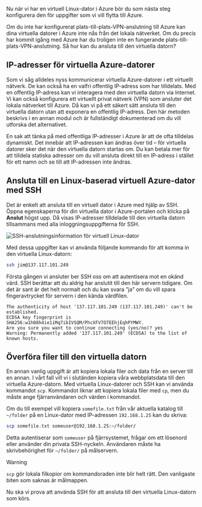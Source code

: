 Nu när vi har en virtuell Linux-dator i Azure bör du som nästa steg konfigurera den för uppgifter som vi vill flytta till Azure.

Om du inte har konfigurerat plats-till-plats-VPN-anslutning till Azure kan dina virtuella datorer i Azure inte nås från det lokala nätverket. Om du precis har kommit igång med Azure har du troligen inte en fungerande plats-till-plats-VPN-anslutning. Så hur kan du ansluta till den virtuella datorn?

## <a name="azure-virtual-machines-ip-addresses"></a>IP-adresser för virtuella Azure-datorer

Som vi såg alldeles nyss kommunicerar virtuella Azure-datorer i ett virtuellt nätverk. De kan också ha en valfri offentlig IP-adress som har tilldelats. Med en offentlig IP-adress kan vi interagera med den virtuella datorn via Internet. Vi kan också konfigurera ett virtuellt privat nätverk (VPN) som ansluter det lokala nätverket till Azure. Då kan vi på ett säkert sätt ansluta till den virtuella datorn utan att exponera en offentlig IP-adress. Den här metoden beskrivs i en annan modul och är fullständigt dokumenterad om du vill utforska det alternativet.

En sak att tänka på med offentliga IP-adresser i Azure är att de ofta tilldelas dynamiskt. Det innebär att IP-adressen kan ändras över tid – för virtuella datorer sker det när den virtuella datorn startas om. Du kan betala mer för att tilldela statiska adresser om du vill ansluta direkt till en IP-adress i stället för ett namn och se till att IP-adressen inte ändras.

## <a name="connect-to-an-azure-linux-virtual-machines-with-ssh"></a>Ansluta till en Linux-baserad virtuell Azure-dator med SSH

Det är enkelt att ansluta till en virtuell dator i Azure med hjälp av SSH. Öppna egenskaperna för din virtuella dator i Azure-portalen och klicka på **Anslut** högst upp. Då visas IP-adresser tilldelade till den virtuella datorn tillsammans med alla inloggningsuppgifterna för SSH. 

![SSH-anslutningsinformation för virtuell Linux-dator](../media-drafts/5-connect-ssh.png)

Med dessa uppgifter kan vi använda följande kommando för att komma in den virtuella Linux-datorn:

```bash
ssh jim@137.117.101.249
```

Första gången vi ansluter ber SSH oss om att autentisera mot en okänd värd. SSH berättar att du aldrig har anslutit till den här servern tidigare. Om det är sant är det helt normalt och du kan svara ”ja” om du vill spara fingeravtrycket för servern i den kända värdfilen.

```output
The authenticity of host '137.117.101.249 (137.117.101.249)' can't be established.
ECDSA key fingerprint is SHA256:w1h08h4ie1iMq7ibIVSQM/PhcXFV7O7EEhjEqhPYMWY.
Are you sure you want to continue connecting (yes/no)? yes
Warning: Permanently added '137.117.101.249' (ECDSA) to the list of known hosts.
```

## <a name="transferring-files-to-the-vm"></a>Överföra filer till den virtuella datorn

En annan vanlig uppgift är att kopiera lokala filer och data från en server till en annan. I vårt fall vill vi i slutänden kopiera våra webbplatsdata till den virtuella Azure-datorn. Med virtuella Linux-datorer och SSH kan vi använda kommandot `scp`. Kommandot liknar att kopiera lokala filer med `cp`, men du måste ange fjärranvändaren och värden i kommandot. 

Om du till exempel vill kopiera `somefile.txt` från vår aktuella katalog till `~/folder` på en Linux-dator med IP-adressen `192.168.1.25` kan du skriva:

```bash
scp somefile.txt someuser@192.168.1.25:~/folder/
```

Detta autentiserar som `someuser` på fjärrsystemet, frågar om ett lösenord eller använder din privata SSH-nyckeln. Användaren måste ha skrivbehörighet för `~/folder/` på målservern.

> [!WARNING]
> `scp` gör lokala filkopior om kommandoraden inte blir helt rätt. Den vanligaste biten som saknas är målmappen.

Nu ska vi prova att använda SSH för att ansluta till den virtuella Linux-datorn som körs.